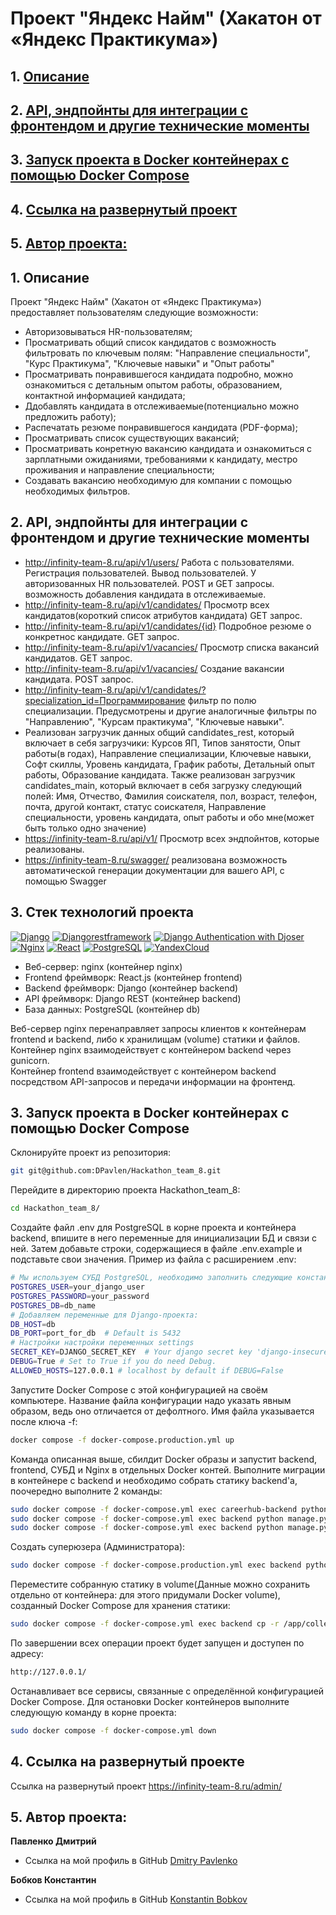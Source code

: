 # Проект "Яндекс Найм" (Хакатон от «Яндекс Практикума»)

## 1. [Описание](#1)
## 2. [API, эндпойнты для интеграции с фронтендом и другие технические моменты](#2)
## 3. [Запуск проекта в Docker контейнерах с помощью Docker Compose](#3)
## 4. [Ссылка на развернутый проект](#4) 
## 5. [Автор проекта:](#5)

## 1. Описание  <a id=1></a>

Проект "Яндекс Найм" (Хакатон от «Яндекс Практикума») предоставляет пользователям следующие возможности:
- Авторизовываться HR-пользователям;
- Просматривать общий список кандидатов с возможность фильтровать по ключевым полям:
  "Направление специальности", "Курс Практикума",  "Ключевые навыки" и "Опыт работы"
- Просматривать понравившегося кандидата подробно, можно ознакомиться с 
детальным опытом работы, образованием, контактной информацией кандидата;
- Ддобавлять кандидата в отслеживаемые(потенциально можно предложить работу);
- Распечатать резюме понравившегося кандидата (PDF-форма);
- Просматривать список существующих вакансий;
- Просматривать конретную вакансию кандидата и ознакомиться с зарплатными ожиданиями, 
требованиями к кандидату, местро проживания и направление специальности;
- Создавать вакансию необходимую для компании с помощью необходимых фильтров.


## 2. API, эндпойнты для интеграции с фронтендом и другие технические моменты <a id=2></a>

- http://infinity-team-8.ru/api/v1/users/  Работа с пользователями. Регистрация пользователей.
Вывод пользователей. У авторизованных HR пользователей. POST и GET запросы.
возможность добавления кандидата в отслеживаемые.
- http://infinity-team-8.ru/api/v1/candidates/ Просмотр всех кандидатов(короткий список атрибутов кандидата)
  GET запрос.  
- http://infinity-team-8.ru/api/v1/candidates/{id} Подробное резюме о конкретнос кандидате. GET запрос.  
- http://infinity-team-8.ru/api/v1/vacancies/ Просмотр списка вакансий кандидатов. GET запрос. 
- http://infinity-team-8.ru/api/v1/vacancies/ Создание вакансии кандидата. POST запрос.
- http://infinity-team-8.ru/api/v1/candidates/?specialization_id=Программирование фильтр по полю специализации.
Предусмотрены и другие аналогичные фильтры по "Направлению", "Курсам практикума", "Ключевые навыки".
- Реализован загрузчик данных общий candidates_rest, который включает в себя загрузчики: Курсов ЯП, Типов занятости,
Опыт работы(в годах), Направление специализации, Ключевые навыки, Софт скиллы, Уровень кандидата, График работы, 
Детальный опыт работы, Образование кандидата. Также реализован загрузчик candidates_main, который включает в себя
загрузку следующий полей: Имя, Отчество, Фамилия соискателя, пол, возраст, телефон, почта, другой контакт,
статус соискателя, Направление специальности, уровень кандидата, опыт работы и обо мне(может быть только одно значение)
- https://infinity-team-8.ru/api/v1/ Просмотр всех эндпойнтов, которые реализованы.
- https://infinity-team-8.ru/swagger/ реализована возможность автоматической генерации документации для вашего API, с помощью Swagger

## 3. Стек технологий проекта <a id=3></a>
[![Django](https://img.shields.io/badge/Django-4.2.1-6495ED)](https://www.djangoproject.com) [![Djangorestframework](https://img.shields.io/badge/djangorestframework-3.14.0-6495ED)](https://www.django-rest-framework.org/) [![Django Authentication with Djoser](https://img.shields.io/badge/Django_Authentication_with_Djoser-2.2.0-6495ED)](https://djoser.readthedocs.io/en/latest/getting_started.html) [![Nginx](https://img.shields.io/badge/Nginx-1.21.3-green)](https://nginx.org/ru/) [![React](https://img.shields.io/badge/React-18.2.0-blue)](https://react.dev/) [![PostgreSQL](https://img.shields.io/badge/PostgreSQL-16-blue)](https://www.postgresql.org/) [![YandexCloud](https://img.shields.io/badge/yandex-cloud-5282FF?logo=yandexcloud)](https://www.cloud.yandex.com/)

- Веб-сервер: nginx (контейнер nginx)  
- Frontend фреймворк: React.js (контейнер frontend)  
- Backend фреймворк: Django (контейнер backend)  
- API фреймворк: Django REST (контейнер backend)  
- База данных: PostgreSQL (контейнер db)

Веб-сервер nginx перенаправляет запросы клиентов к контейнерам frontend и backend, либо к хранилищам (volume) статики и файлов.  
Контейнер nginx взаимодействует с контейнером backend через gunicorn.  
Контейнер frontend взаимодействует с контейнером backend посредством API-запросов и передачи информации на фронтенд.


## 3. Запуск проекта в Docker контейнерах с помощью Docker Compose <a id=3></a>

Склонируйте проект из репозитория:
```bash
git git@github.com:DPavlen/Hackathon_team_8.git
```
Перейдите в директорию проекта Hackathon_team_8:
```bash
cd Hackathon_team_8/
```
Создайте файл .env для PostgreSQL в корне проекта и контейнера backend, впишите в него переменные для инициализации БД и связи с ней. Затем добавьте строки, содержащиеся в файле .env.example и подставьте свои значения.
Пример из файла с расширением .env:
```bash
# Мы используем СУБД PostgreSQL, необходимо заполнить следующие константы.
POSTGRES_USER=your_django_user
POSTGRES_PASSWORD=your_password
POSTGRES_DB=db_name
# Добавляем переменные для Django-проекта:
DB_HOST=db
DB_PORT=port_for_db  # Default is 5432
# Настройки настройки переменных settings
SECRET_KEY=DJANGO_SECRET_KEY  # Your django secret key 'django-insecure......'
DEBUG=True # Set to True if you do need Debug.
ALLOWED_HOSTS=127.0.0.1 # localhost by default if DEBUG=False
```
Запустите Docker Compose с этой конфигурацией на своём компьютере. Название файла конфигурации надо указать явным образом, ведь оно отличается от дефолтного. Имя файла указывается после ключа -f:
```bash
docker compose -f docker-compose.production.yml up
```
Команда описанная выше, сбилдит Docker образы и запустит backend, frontend, СУБД и Nginx в отдельных Docker контей.
Выполните миграции в контейнере с backend и необходимо собрать статику backend'a, поочередно выполните 2 команды:
```bash
sudo docker compose -f docker-compose.yml exec careerhub-backend python manage.py makemigrations
sudo docker compose -f docker-compose.yml exec backend python manage.py migrate
sudo docker compose -f docker-compose.yml exec backend python manage.py collectstatic
```
Создать суперюзера (Администратора):
```bash
sudo docker compose -f docker-compose.production.yml exec backend python manage.py createsuperuser
```

Переместите собранную статику в volume(Данные можно сохранить отдельно от контейнера: для этого придумали Docker volume), 
созданный Docker Compose для хранения статики:
```bash
sudo docker compose -f docker-compose.yml exec backend cp -r /app/collected_static/. /static/static/
```
По завершении всех операции проект будет запущен и доступен по адресу:
```bash
http://127.0.0.1/
```
Останавливает все сервисы, связанные с определённой конфигурацией Docker Compose. 
Для остановки Docker контейнеров выполните следующую команду в корне проекта:
```bash
sudo docker compose -f docker-compose.yml down
```

## 4. Ссылка на развернутый проектe <a id=4></a>
Ссылка на развернутый проект https://infinity-team-8.ru/admin/


## 5. Автор проекта: <a id=5></a> 

**Павленко Дмитрий**  
- Ссылка на мой профиль в GitHub [Dmitry Pavlenko](https://github.com/DPavlen)  

**Бобков Константин**  
- Ссылка на мой профиль в GitHub [Konstantin Bobkov](https://github.com/deltabobkov)

